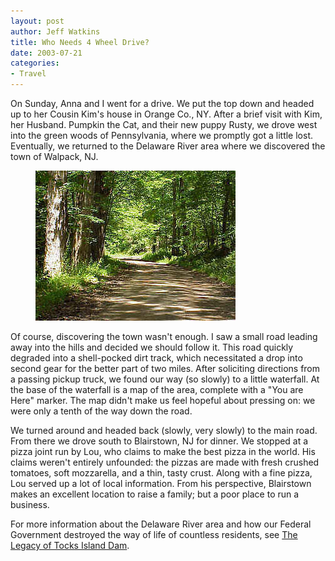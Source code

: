 ```yaml
--- 
layout: post
author: Jeff Watkins
title: Who Needs 4 Wheel Drive?
date: 2003-07-21
categories: 
- Travel
---
```


On Sunday, Anna and I went for a drive. We put the top down and headed up to her Cousin Kim's house in Orange Co., NY. After a brief visit with Kim, her Husband. Pumpkin the Cat, and their new puppy Rusty, we drove west into the green woods of Pennsylvania, where we promptly got a little lost. Eventually, we returned to the Delaware River area where we discovered the town of Walpack, NJ.

<figure>
<img class="photo" src="/photos/walpacknj.jpg" alt="Walpack, NJ">
</figure>

Of course, discovering the town wasn't enough. I saw a small road leading away into the hills and decided we should follow it. This road quickly degraded into a shell-pocked dirt track, which necessitated a drop into second gear for the better part of two miles. After soliciting directions from a passing pickup truck, we found our way (so slowly) to a little waterfall. At the base of the waterfall is a map of the area, complete with a "You are Here" marker. The map didn't make us feel hopeful about pressing on: we were only a tenth of the way down the road.

We turned around and headed back (slowly, very slowly) to the main road. From there we drove south to Blairstown, NJ for dinner. We stopped at a pizza joint run by Lou, who claims to make the best pizza in the world. His claims weren't entirely unfounded: the pizzas are made with fresh crushed tomatoes, soft mozzarella, and a thin, tasty crust. Along with a fine pizza, Lou served up a lot of local information. From his perspective, Blairstown makes an excellent location to raise a family; but a poor place to run a business.

For more information about the Delaware River area and how our Federal Government destroyed the way of life of countless residents, see <a href="http://www.poconorecord.com/report/tocks/1.htm">The Legacy of Tocks Island Dam</a>.

